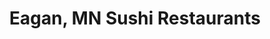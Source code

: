 ---
layout: city
title: Eagan, MN Sushi Restaurants
permalink: /minnesota/eagan/
stateAbbr: MN
stateName: Minnesota
cityName: Eagan
---
